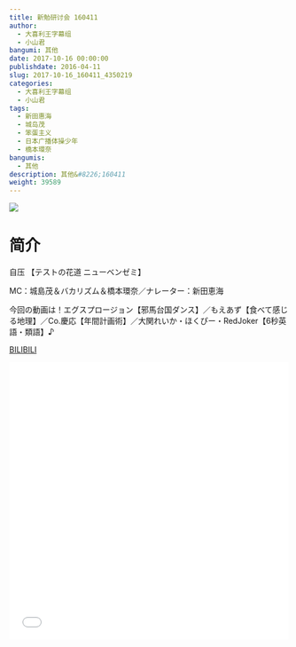 ```yaml
---
title: 新勉研讨会 160411
author: 
  - 大喜利王字幕组
  - 小山君
bangumi: 其他
date: 2017-10-16 00:00:00
publishdate: 2016-04-11
slug: 2017-10-16_160411_4350219
categories: 
  - 大喜利王字幕组
  - 小山君
tags: 
  - 新田惠海
  - 城岛茂
  - 笨蛋主义
  - 日本广播体操少年
  - 橋本環奈
bangumis: 
  - 其他
description: 其他&#8226;160411
weight: 39589
---
```


![](https://i.imgur.com/aRAZNpd.jpg)

# 简介  
自压 【テストの花道 ニューベンゼミ】
MC：城島茂＆バカリズム＆橋本環奈／ナレーター：新田恵海
今回の動画は！エグスプロージョン【邪馬台国ダンス】／もえあず【食べて感じる地理】／Co.慶応【年間計画術】／大関れいか・ほくぴー・RedJoker【6秒英語・類語】♪


  [BILIBILI](https://www.bilibili.com/video/av4350219/)


  <iframe src="//www.bilibili.com/html/html5player.html?cid=7041075&aid=4350219" width="100%" height="500" frameborder="0" allowfullscreen="allowfullscreen"></iframe>
